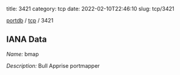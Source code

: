 title: 3421
category: tcp
date: 2022-02-10T22:46:10
slug: tcp/3421

[portdb](/) / [tcp](/category/tcp.html) / 3421


## IANA Data

_Name:_ bmap

_Description:_ Bull Apprise portmapper

